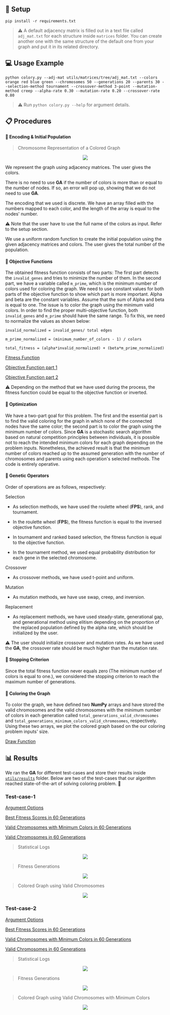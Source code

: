 

## 🔧 Setup

```console
pip install -r requirements.txt
```

> ⚠️ A default adjacency matrix is filled out in a text file called `adj_mat.txt` for each structure inside `matrices` folder. You can create another one with the same structure of the default one from your graph and put it in its related directory.

## 💻 Usage Example

```console
python colory.py --adj-mat utils/matrices/tree/adj_mat.txt --colors orange red blue green --chromosomes 50 --generations 20 --parents 30 --selection-method tournament --crossover-method 3-point --mutation-method creep --alpha-rate 0.30 --mutation-rate 0.20 --crossover-rate 0.80

```

> ⚠️ Run `python colory.py --help` for argument details.

## 📋 Procedures

#### 📌 Encoding & Initial Population

> Chromosome Representation of a Colored Graph
<p align="center">
    <img src="https://github.com/wildonion/colory/blob/main/utils/coloring_chromo.png">
</p>

We represent the graph using adjacency matrices. The user gives the colors.

There is no need to use **GA** if the number of colors is more than or equal to the number of nodes. If so, an error will pop up, showing that we do not need to use **GA**.


The encoding that we used is discrete. We have an array filled with the numbers mapped to each color, and the length of the array is equal to the nodes' number.

⚠️ Note that the user have to use the full name of the colors as input. Refer to the setup section.

We use a uniform random function to create the initial population using the given adjacency matrices and colors. The user gives the total number of the population.

#### 📌 Objective Functions

The obtained fitness function consists of two parts: The first part detects the `invalid_genes` and tries to minimize the number of them. In the second part, we have a variable called `m_prime`, which is the minimum number of colors used for coloring the graph. We need to use constant values for both parts of the objective function to show which part is more important. Alpha and beta are the constant variables. Assume that the sum of Alpha and beta is equal to one. The issue is to color the graph using the minimum valid colors. In order to find the proper multi-objective function, both `invalid_genes` and `m_prime` should have the same range. To fix this, we need to normalize the values as shown below:

`invalid_normalized = invalid_genes/ total edges`

`m_prime_normalized = (minimum_number_of_colors - 1) / colors`

`total_fitness = (alpha*invalid_normalized) + (beta*m_prime_normalized)`


[Fitness Function](https://github.com/wildonion/colory/blob/8615f41f84685e0cba8ae27fff8f20cc1fddf37a/_evolver/_ga.py#L121)

[Objective Function part 1](https://github.com/wildonion/colory/blob/8615f41f84685e0cba8ae27fff8f20cc1fddf37a/_evolver/_ga.py#L132)

[Objective Function part 2](https://github.com/wildonion/colory/blob/8615f41f84685e0cba8ae27fff8f20cc1fddf37a/_evolver/_ga.py#L143)

⚠️ Depending on the method that we have used during the process, the fitness function could be equal to the objective function or inverted.

#### 📌 Optimization

We have a two-part goal for this problem. The first and the essential part is to find the valid coloring for the graph in which none of the connected nodes have the same color; the second part is to color the graph using the minimum number of colors. Since **GA** is a stochastic search algorithm based on natural competition principles between individuals, it is possible not to reach the intended minimum colors for each graph depending on the problem inputs. Nonetheless, the achieved result is that the minimum number of colors reached up to the assumed generation with the number of chromosomes and parents using each operation's selected methods. The code is entirely operative.

#### 📌 Genetic Operators

Order of operations are as follows, respectively:

Selection

* As selection methods, we have used the roulette wheel (**FPS**), rank, and tournament.

 * In the roulette wheel (**FPS**), the fitness function is equal to the inversed objective function.
 * In tournament and ranked based selection, the fitness function is equal to the objective function.
 * In the tournament method, we used equal probability distribution for each gene in the selected chromosome.

Crossover

* As crossover methods, we have used t-point and uniform.

Mutation

* As mutation methods, we have use swap, creep, and inversion.

Replacement

* As replacement methods, we have used steady-state, generational gap, and generational method using elitism depending on the proportion of the replaced population defined by the alpha rate, which should be initialized by the user.

⚠️ The user should initialize crossover and mutation rates. As we have used the **GA**, the crossover rate should be much higher than the mutation rate.


#### 📌 Stopping Criterion

Since the total fitness function never equals zero (The minimum number of colors is equal to one.), we considered the stopping criterion to reach the maximum number of generations.

#### 📌 Coloring the Graph

To color the graph, we have defined two **NumPy** arrays and have stored the valid chromosomes and the valid chromosomes with the minimum number of colors in each generation called `total_generations_valid_chromosomes` and `total_generations_minimum_colors_valid_chromosomes`, respectively.  Using these two arrays, we plot the colored graph based on the our coloring problem inputs' size.

[Draw Function](https://github.com/wildonion/colory/blob/8615f41f84685e0cba8ae27fff8f20cc1fddf37a/_evolver/_ga.py#L774)

## 📊 Results

We ran the **GA** for different test-cases and store their results inside [`utils/results`](https://github.com/wildonion/colory/blob/main/utils/results/) folder. Below are two of the test-cases that our algorithm reached state-of-the-art of solving coloring problem. 🙂

### Test-case-1

[Argument Options](https://github.com/wildonion/colory/blob/main/utils/results/test-case-1/arguments.txt)

[Best Fitness Scores in 60 Generations](https://github.com/wildonion/colory/blob/main/utils/results/test-case-1/best_fitness_scores_in_60_generations.npy)

[Valid Chromosomes with Minimum Colors in 60 Generations](https://github.com/wildonion/colory/blob/main/utils/results/test-case-1/minimum_colors_valid_chromosomes_in_60_generations.npy)

[Valid Chromosomes in 60 Generations](https://github.com/wildonion/colory/blob/main/utils/results/test-case-1/valid_chromosomes_in_60_generations.npy)

> Statistical Logs
<p align="center">
    <img src="https://github.com/wildonion/colory/blob/main/utils/results/test-case-1/stat_log.png">
</p>

> Fitness Generations
<p align="center">
    <img src="https://github.com/wildonion/colory/blob/main/utils/results/test-case-1/fitness_generations.png">
</p>

> Colored Graph using Valid Chromosomes
<p align="center">
    <img src="https://github.com/wildonion/colory/blob/main/utils/results/test-case-1/colored_graph_using_valid_chromosomes_after_60_generations.png">
</p>

### Test-case-2

[Argument Options](https://github.com/wildonion/colory/blob/main/utils/results/test-case-2/arguments.txt)

[Best Fitness Scores in 60 Generations](https://github.com/wildonion/colory/blob/main/utils/results/test-case-2/best_fitness_scores_in_60_generations.npy)

[Valid Chromosomes with Minimum Colors in 60 Generations](https://github.com/wildonion/colory/blob/main/utils/results/test-case-2/minimum_colors_valid_chromosomes_in_60_generations.npy)

[Valid Chromosomes in 60 Generations](https://github.com/wildonion/colory/blob/main/utils/results/test-case-2/valid_chromosomes_in_60_generations.npy)

> Statistical Logs
<p align="center">
    <img src="https://github.com/wildonion/colory/blob/main/utils/results/test-case-2/stat_log.png">
</p>

> Fitness Generations
<p align="center">
    <img src="https://github.com/wildonion/colory/blob/main/utils/results/test-case-2/fitness_generations.png">
</p>

> Colored Graph using Valid Chromosomes with Minimum Colors
<p align="center">
    <img src="https://github.com/wildonion/colory/blob/main/utils/results/test-case-2/colored_graph_using_minimum_colors_after_60_generations.png">
</p>
